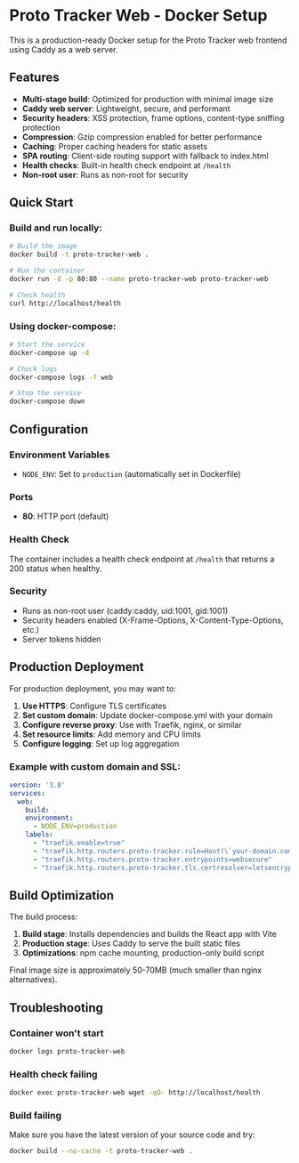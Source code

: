 # Proto Tracker Web - Docker Setup

This is a production-ready Docker setup for the Proto Tracker web frontend using Caddy as a web server.

## Features

- **Multi-stage build**: Optimized for production with minimal image size
- **Caddy web server**: Lightweight, secure, and performant
- **Security headers**: XSS protection, frame options, content-type sniffing protection
- **Compression**: Gzip compression enabled for better performance
- **Caching**: Proper caching headers for static assets
- **SPA routing**: Client-side routing support with fallback to index.html
- **Health checks**: Built-in health check endpoint at `/health`
- **Non-root user**: Runs as non-root for security

## Quick Start

### Build and run locally:

```bash
# Build the image
docker build -t proto-tracker-web .

# Run the container
docker run -d -p 80:80 --name proto-tracker-web proto-tracker-web

# Check health
curl http://localhost/health
```

### Using docker-compose:

```bash
# Start the service
docker-compose up -d

# Check logs
docker-compose logs -f web

# Stop the service
docker-compose down
```

## Configuration

### Environment Variables

- `NODE_ENV`: Set to `production` (automatically set in Dockerfile)

### Ports

- **80**: HTTP port (default)

### Health Check

The container includes a health check endpoint at `/health` that returns a 200 status when healthy.

### Security

- Runs as non-root user (caddy:caddy, uid:1001, gid:1001)
- Security headers enabled (X-Frame-Options, X-Content-Type-Options, etc.)
- Server tokens hidden

## Production Deployment

For production deployment, you may want to:

1. **Use HTTPS**: Configure TLS certificates
2. **Set custom domain**: Update docker-compose.yml with your domain
3. **Configure reverse proxy**: Use with Traefik, nginx, or similar
4. **Set resource limits**: Add memory and CPU limits
5. **Configure logging**: Set up log aggregation

### Example with custom domain and SSL:

```yaml
version: '3.8'
services:
  web:
    build: .
    environment:
      - NODE_ENV=production
    labels:
      - "traefik.enable=true"
      - "traefik.http.routers.proto-tracker.rule=Host(\`your-domain.com\`)"
      - "traefik.http.routers.proto-tracker.entrypoints=websecure"
      - "traefik.http.routers.proto-tracker.tls.certresolver=letsencrypt"
```

## Build Optimization

The build process:

1. **Build stage**: Installs dependencies and builds the React app with Vite
2. **Production stage**: Uses Caddy to serve the built static files
3. **Optimizations**: npm cache mounting, production-only build script

Final image size is approximately 50-70MB (much smaller than nginx alternatives).

## Troubleshooting

### Container won't start
```bash
docker logs proto-tracker-web
```

### Health check failing
```bash
docker exec proto-tracker-web wget -qO- http://localhost/health
```

### Build failing
Make sure you have the latest version of your source code and try:
```bash
docker build --no-cache -t proto-tracker-web .
```